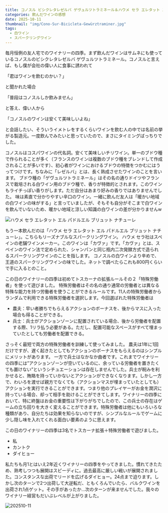 ```yaml
---
title: コノスル ビシクレタレゼルバ ゲヴュルツトラミネール＆ハウメ セラ エレタット エル パドルエル ブリュット ナチューレ
categories: 飲んだワインの感想
date: 2025-10-11
thumbnail: "img/Cono-Sur-Bicicleta-Gewürztraminer.jpg"
tags:
  - 白ワイン
  - スパークリングワイン
---
```


毎月恒例の友人宅でのワイナリーの四季。まず飲んだワインはサムネにも使っているコノスルのビシクレタレゼルバ ゲヴュルツトラミネール。コノスルと言えば、もし僕が会社の偉い人に食事に誘われて

「君はワインを飲むのかい？」

と聞かれた場合

「普段はコノスルしか飲みません」

と答え、偉い人から

「コノスルのワインは安くて美味しいよね」

と会話したい、そういうイメトレをするくらいワインを飲む人の中では名前の挙がる製造元。一度飲んでみたいと思っていたので、まさにタイミングばっちりでした。

コノスルはコスパワインの代名詞。安くて美味しいチリワイン。単一のブドウ種で作られることが多く（フランスのワインは複数のブドウ種をブレンドして作成されることが多いです）、初心者がワインにおけるブドウの特徴をつかむにはうってつけです。ちなみに「レゼルバ」とは、長く熟成させたワインのことを言います。
ブドウ種の「ゲヴュルツトラミネール」はその名の通りドイツやフランスで栽培される白ワイン用のブドウ種で、香りが特徴的とされます。このワインもライチっぽい香りがします。ただ自分はあまり好みの香りではありませんでした。
味は素直で分かりやすい辛口のワイン。一緒に飲んだ友人は「暖かい地域の白ワインの味がする」と言っていましたが、そもそも自分がそこまで白ワインを飲んでいないため、暖かい地域と涼しい知識の白ワインの差が分かりませんw

![ハウメ セラ エレタット エル パドルエル ブリュット ナチューレ](img/jaume-serra-heretat-el-padruell-cava-brut-nature.jpg)

もう一本飲んだのは「ハウメ セラ エレタット エル パドルエル ブリュット ナチューレ」。こちらもリーズナブルなスパークリングワイン。
ハウメ セラ社はスペインの老舗ワインメーカー。このワインは「カヴァ」です。「カヴァ」とは、スペインのワイン法で定められた、シャンパンと同じ瓶内二次発酵方式で造られるスパークリングワインのことを指します。
コノスルの白ワインより辛めで、王道のスパークリングワインの味でした。ネットで調べたらこれも800円くらいで手に入るとのこと。

この日のワイナリーの四季は初めてトスカーナの拡張ルールその２「特殊労働者」を使って遊びました。
特殊労働者はその名の通り通常の労働者とは異なる特殊な能力を持つ労働者を使うことができるルールです。11人の特殊労働者からランダムで利用できる特殊労働者を選択します。今回選ばれた特殊労働者は

- 農夫：早い者勝ちでもらえるアクションのボーナスを、後からマスに入った場合も得ることができる。
- 兵士：兵士がアクションゾーンに配置されている場合、後から労働者を配置する際、1リラ払う必要がある。ただし、配置可能なスペースがすべて埋まっていたとしても労働者を配置できる。

さっそく最短で両方の特殊労働者を訓練して使ってみました。
農夫は1年に1回だけですが、遅く起きたとしてもアクションのボーナスをもらえるのはシンプルにメリットがあります。
一方で兵士はなかなか曲者です。これまでワイナリーの四季には”アクションゾーンが空いているのに、余っている労働者を置きたくても置けない”というシチュエーションは存在しませんでした。兵士が睨みを利かせると、賄賂を持っていかないとアクションができなくなります。しかし一方で、わいろを渡せば親方でなくても（アクションマスが埋まっていたとしても）アクションを実行できることができます。つまり他のプレイヤーがお金を潤沢に持っている場合、却って相手を助けることができてします。ワイナリーの四季において、特に終盤はお金の重要性は下がりがちでしたので、この兵士の存在はゲームの立ち回りを大きく変えることができます。特殊労働者は他にもいろいろな種類があり、自分たちは効果を知らないのですが、シンプルなルールでゲームに少し隠し味を入れてくれる面白い要素のように思えます。

この日のワイナリーの四季は3名でトスカーナ拡張＋特殊労働者で遊びました。

- 私
- カントク
- ダイヒョー

私たちも月1とはいえ2年近くワイナリーの四季をやってきました。慣れてきたため、熟考しつつも展開はスピーディに。過去最高に厳しい戦いが展開されました。コンスタンスな出荷でリードを広げるダイヒョー。24点まで迫ります。しかし次のターンで2つ出荷して大逆転だ、ともくろんでいたら、バルクワインを出荷され1点ゲット。その手があったか…次のターンが来ませんでした。我々のワイナリー経営もだいぶレベルが上がりました。

![202510-11](img/2025-10-11.jpg)